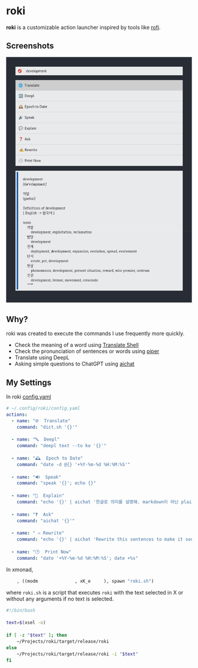 # roki

**roki** is a customizable action launcher inspired by tools like [rofi](https://github.com/davatorium/rofi).

## Screenshots

![roki](screenshot/roki.png)

## Why? 

roki was created to execute the commands I use frequently more quickly.

- Check the meaning of a word using [Translate Shell](https://www.soimort.org/translate-shell/)
- Check the pronunciation of sentences or words using [piper](https://github.com/rhasspy/piper)
- Translate using DeepL
- Asking simple questions to ChatGPT using [aichat](https://github.com/sigoden/aichat)

## My Settings

In roki [config.yaml](examples/config.yaml)

```yaml
# ~/.config/roki/config.yaml
actions:
  - name: "🌐  Translate"
    command: "dict.sh '{}'"

  - name: "🔤  Deepl"
    command: "deepl text --to ko '{}'"

  - name: "🕰️  Epoch to Date"
    command: "date -d @{} '+%Y-%m-%d %H:%M:%S'"

  - name: "🔊  Speak"
    command: "speak '{}'; echo {}"

  - name: "💬  Explain"
    command: "echo '{}' | aichat '한글로 의미를 설명해. markdown이 아닌 plaintext 형식으로 응답해'"

  - name: "❓  Ask"
    command: "aichat '{}'"

  - name: " ✍️ Rewrite"
    command: "echo '{}' | aichat 'Rewrite this sentences to make it sound more professional and formal while keeping the original message intact.'"

  - name: "🕒  Print Now"
    command: "date '+%Y-%m-%d %H:%M:%S'; date +%s"
```

In xmonad,

```haskell
    , ((modm              , xK_e     ), spawn "roki.sh")
```

where `roki.sh` is a script that executes `roki` with the text selected in X or without any arguments if no text is selected.

```bash
#!/bin/bash

text=$(xsel -o)

if [ -z "$text" ]; then
    ~/Projects/roki/target/release/roki
else
    ~/Projects/roki/target/release/roki -i "$text"
fi
```
